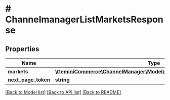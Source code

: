 # # ChannelmanagerListMarketsResponse


## Properties 


Name | Type | Description | Notes
------------ | ------------- | ------------- | -------------
**markets**| [**\GeminiCommerce\ChannelManager\Model\ChannelmanagerMarketResponse[]**](ChannelmanagerMarketResponse.md) |   | [optional]
**next_page_token**| **string** |   | [optional]


[[Back to Model list]](../../README.md#models) [[Back to API list]](../../README.md#endpoints) [[Back to README]](../../README.md)

